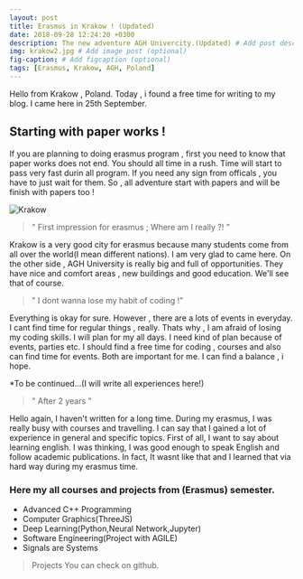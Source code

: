 ```yaml
---
layout: post
title: Erasmus in Krakow ! (Updated)
date: 2018-09-28 12:24:20 +0300
description: The new adventure AGH Univercity.(Updated) # Add post description (optional)
img: krakow2.jpg # Add image post (optional)
fig-caption: # Add figcaption (optional)
tags: [Erasmus, Krakow, AGH, Poland]
---
```

Hello from Krakow , Poland. Today , i found a free time for writing to my blog. I came here in 25th September.

## Starting with paper works ! 
If you are planning to doing erasmus program , first you need to know that paper works does not end. You should all time in a rush. Time will start to pass very fast durin all program. If you need any sign from officals , you have to just wait for them. So , all adventure start with papers and will be finish with papers too !

![Krakow]({{site.baseurl}}/assets/img/krakow1.jpg)

>" First impression for erasmus ; Where am I really ?! "

Krakow is a very good city for erasmus because many students come from all over the world(I mean different nations). I am very glad to came here. On the other side , AGH University is really big and full of opportunities. They have nice and comfort areas , new buildings and good education. We'll see that of course.

>" I dont wanna lose my habit of coding !"

Everything is okay for sure. However , there are a lots of events in everyday. I cant find time for regular things , really. Thats why , I am afraid of losing my coding skills. I will plan for my all days. I need kind of plan because of events, parties etc. I should find a free time for coding , courses and also can find time for events. Both are important for me. I can find a balance , i hope.

*To be continued...(I will write all experiences here!)

> " After 2 years " 

Hello again, I haven't written for a long time. During my erasmus, I was really busy with courses and travelling. I can say that I gained a lot of experience in general and specific topics. First of all, I want to say about learning english. I was thinking, I was good enough to speak English and follow academic publications. In fact, It wasnt like that and I learned that via hard way during my erasmus time. 

### Here my all courses and projects from (Erasmus) semester.
* Advanced C++ Programming 
* Computer Graphics(ThreeJS)
* Deep Learning(Python,Neural Network,Jupyter)
* Software Engineering(Project with AGILE)
* Signals are Systems
> Projects 
You can check on github.

